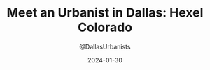 ---
layout: instagram_embed
category: Introduction
title: "Meet an Urbanist in Dallas: Hexel Colorado"
date: 2024-01-30
author: "@DallasUrbanists"
external_url: https://www.instagram.com/p/C4MjI92I7lh
---